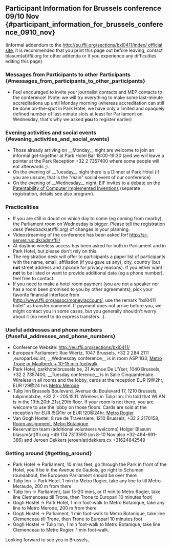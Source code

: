 ## Participant Information for Brussels conference 09/10 Nov {#participant_information_for_brussels_conference_0910_nov}

(informal addendum to the [ <http://eu.ffii.org/sections/bxl0411/index/>
official site](//eu.ffii.org/sections/bxl0411/index/ "wikilink"), it is
recommended that you print this page out before leaving, contact
blasum(at)ffii.org for other addenda or if you experience any
difficulties editing this page)

### Messages from Participants to other Participants {#messages_from_participants_to_other_participants}

-   Feel encouraged to invite your journalist contacts and MEP contacts
    to the conference! (Note: we will try everything to make some
    last-minute accreditations up until Monday morning (whereas
    accreditation can still be done on-the-spot in Park Hotel, we have
    only a limited and opaquely defined number of last-minute slots at
    least for Parliament on Wednesday, that\'s why we asked **you** to
    register earlier)

### Evening activities and social events {#evening_activities_and_social_events}

-   Those already arriving on \_\_Monday\_\_ night are welcome to join
    an informal get-together at Park Hotel Bar 18:00-19:30 (and we will
    leave a pointer at the Park Reception +32 2 7357400 where some
    people will eat afterwards ;).
-   On the evening of \_\_Tuesday\_\_ night there is a Dinner at Park
    Hotel (if you are unsure, that is the \"main\" social event of our
    conference)
-   On the evening of \_\_Wednesday\_\_ night, EIF invites to a [debate
    on the Patentability of Computer Implemented
    Inventions](http://www.eifonline.org/site/index.cfm?TID=1&BID=16&SID=1&LG=2&ART=46&back=47 "wikilink")
    (separate registration, details see also program).

### Practicalities

-   If you are still in doubt on which day to come (eg coming from
    nearby), the Parliament room on Wednesday is bigger. Please tell the
    registration desk (feedback(at)ffii.org) of changes in your
    planning.
-   Videostreaming of the conference has been asked for!
    <http://sr-server.ruc.dk/adm/ffii/>
-   At daytime wireless access has been asked for both in Parliament and
    in Park Hotel, but please don\'t rely on this.
-   The registration desk will offer to participants a paper list of
    participants with the name, email, affiliation (if you gave us any),
    city, country (but **not** street address and zipcode for privacy
    reasons). If you either want **not** to be listed or want to provide
    additional data (eg a phone number), feel free to contact.
-   If you need to make a hotel room payment (you are not a speaker nor
    has a room been promised to you by other agreements), pick your
    favorite financial interface from
    !http://www.ffii.org/assoc/money/account/, use the remark \"bxl0411
    hotel\" as transfer comment. If payment does not arrive before you,
    we might contact you in some cases, but you generally shouldn\'t
    worry about it (no need to do express transfers\...).

### Useful addresses and phone numbers {#useful_addresses_and_phone_numbers}

-   Conference Website: <http://eu.ffii.org/sections/bxl0411/>
-   European Parliament: Rue Wiertz, 1047 Brussels, +32 2 284 2111
    ,europarl.eu.int, \_\_Wednesday conference\_\_ is in room ASP 1G3,
    [Metro Trone or Maalbeck + 10-15 min
    footwalk](http://www.stib.irisnet.be/FR/31000F.htm "wikilink")
-   Park Hotel, parkhotelbrussels.be, 21 Avenue De L\'Yser, 1040
    Brussels, +32 2 7357400, \_\_Tuesday conference\_\_ is in Salle
    Cinquantenaire. Wireless in all rooms and the lobby, cards at the
    reception EUR !9\@2hr, EUR !29\@24 hrs [Metro
    Merode](http://www.stib.irisnet.be/FR/31000F.htm "wikilink")
-   Tulip Inn Brussels Boulevard, Avenue du Boulevard 17, 1210 Brussels,
    tulipinnbb.be, +32 2 - 205.15.11. Wireless in Tulip Inn: I\'m told
    that WLAN is in the 19th,20th,21st,29th floor. If your room is not
    there, you are welcome to use the lobby on those floors. Cards are
    sold at the reception for EUR !5\@1hr or EUR !20\@24hr. [Metro
    Rogier](http://www.stib.irisnet.be/FR/31000F.htm "wikilink")
-   Van Gogh Hostel, 8 rue de Traversiere, 1210 Brussels, +32 2 2170158,
    [Room assignment](http://kwiki.ffii.org/Bxl0411GoghEn "wikilink"),
    [Metro
    Botanique](http://www.stib.irisnet.be/FR/31000F.htm "wikilink")
-   Reservation team (additional volunteers welcome) Holger Blasum
    blasum(at)ffii.org +49 174 7313590 (on 8-10 Nov also
    +32-484-691-386) and Jeroen Dekkers jeroen(at)dekkers.cx
    +31624842549

### Getting around {#getting_around}

-   Park Hotel -\> Parliament, 10 mins feet, go through the Park in
    front of the Hotel, you\'ll be in the Avenue de Gaulois, go right to
    Schuman roundabout, the European Parliament should be over there
-   Tulip Inn -\> Park Hotel, 1 min to Metro Rogier, take any line to
    till Metro Meraude, 200 m from there
-   Tulip Inn -\> Parliament, taxi 15-20 mins, or (1 min to Metro
    Rogier, take line Clemenceau till Trone, then Trone to Europarl 10
    minutes foot)
-   Gogh Hostel -\> Park Hotel, 1 min foot-walk to Metro Botanique, take
    any line to Metro Merode, 200 m from there
-   Gogh Hostel -\> Parliament, 1 min foot-walk to Metro Botanique, take
    line Clemenceau till Trone, then Trone to Europarl 10 minutes foot
-   Gogh Hostel -\> Tulip Inn, 1 min foot-walk to Metro Botanique, take
    line Clemenceau to Metro Rogier. 1 min foot-walk.

Looking forward to see you in Brussels,
